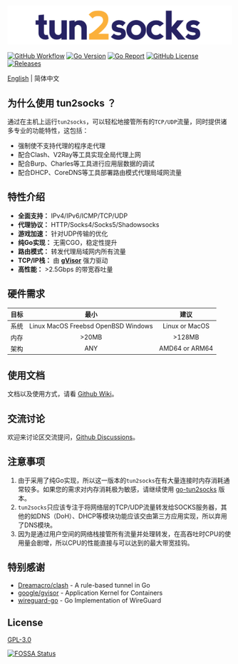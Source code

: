 ![tun2socks](docs/logo.png)

[![GitHub Workflow][1]](https://github.com/xjasonlyu/tun2socks/actions)
[![Go Version][2]](https://github.com/xjasonlyu/tun2socks/blob/main/go.mod)
[![Go Report][3]](https://goreportcard.com/badge/github.com/xjasonlyu/tun2socks)
[![GitHub License][4]](https://github.com/xjasonlyu/tun2socks/blob/main/LICENSE)
[![Releases][5]](https://github.com/xjasonlyu/tun2socks/releases)

[1]: https://img.shields.io/github/workflow/status/xjasonlyu/tun2socks/Go?style=flat-square
[2]: https://img.shields.io/github/go-mod/go-version/xjasonlyu/tun2socks/main?style=flat-square
[3]: https://goreportcard.com/badge/github.com/xjasonlyu/tun2socks?style=flat-square
[4]: https://img.shields.io/github/license/xjasonlyu/tun2socks?style=flat-square
[5]: https://img.shields.io/github/v/release/xjasonlyu/tun2socks?include_prereleases&style=flat-square

[English](README.md) | 简体中文

## 为什么使用 tun2socks ？

通过在主机上运行`tun2socks`，可以轻松地接管所有的`TCP/UDP`流量，同时提供诸多专业的功能特性，这包括：

- 强制使不支持代理的程序走代理
- 配合Clash、V2Ray等工具实现全局代理上网
- 配合Burp、Charles等工具进行应用层数据的调试
- 配合DHCP、CoreDNS等工具部署路由模式代理局域网流量

## 特性介绍

- **全面支持：** IPv4/IPv6/ICMP/TCP/UDP
- **代理协议：** HTTP/Socks4/Socks5/Shadowsocks
- **游戏加速：** 针对UDP传输的优化
- **纯Go实现：** 无需CGO，稳定性提升
- **路由模式：** 转发代理局域网内所有流量
- **TCP/IP栈：** 由 **[gVisor](https://github.com/google/gvisor)** 强力驱动 
- **高性能：** >2.5Gbps 的带宽吞吐量

## 硬件需求

| 目标 | 最小 | 建议 |
| :--- | :---: | :---: |
| 系统 | Linux MacOS Freebsd OpenBSD Windows | Linux or MacOS |
| 内存 | >20MB | >128MB |
| 架构 | ANY | AMD64 or ARM64 |

## 使用文档

文档以及使用方式，请看 [Github Wiki](https://github.com/xjasonlyu/tun2socks/wiki)。

## 交流讨论

欢迎来讨论区交流提问，[Github Discussions](https://github.com/xjasonlyu/tun2socks/discussions)。

## 注意事项

1. 由于采用了纯Go实现，所以这一版本的`tun2socks`在有大量连接时内存消耗通常较多。如果您的需求对内存消耗极为敏感，请继续使用 [go-tun2socks](https://github.com/xjasonlyu/go-tun2socks) 版本。
2. `tun2socks`只应该专注于将网络层的TCP/UDP流量转发给SOCKS服务器，其他的如DNS（DoH）、DHCP等模块功能应该交由第三方应用实现，所以弃用了DNS模块。
3. 因为是通过用户空间的网络栈接管所有流量并处理转发，在高吞吐时CPU的使用量会剧增，所以CPU的性能直接与可以达到的最大带宽挂钩。

## 特别感谢

- [Dreamacro/clash](https://github.com/Dreamacro/clash) - A rule-based tunnel in Go
- [google/gvisor](https://github.com/google/gvisor) - Application Kernel for Containers
- [wireguard-go](https://git.zx2c4.com/wireguard-go) - Go Implementation of WireGuard

## License

[GPL-3.0](https://github.com/xjasonlyu/tun2socks/blob/main/LICENSE)

[![FOSSA Status](https://app.fossa.com/api/projects/git%2Bgithub.com%2Fxjasonlyu%2Ftun2socks.svg?type=large)](https://app.fossa.com/projects/git%2Bgithub.com%2Fxjasonlyu%2Ftun2socks?ref=badge_large)
